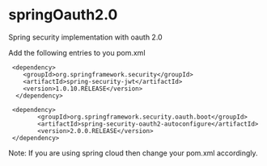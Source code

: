 # springOauth2.0
Spring security implementation with oauth 2.0

Add the following entries to you pom.xml

     <dependency>
        <groupId>org.springframework.security</groupId>
        <artifactId>spring-security-jwt</artifactId>
        <version>1.0.10.RELEASE</version>
      </dependency>
    
     <dependency>
            <groupId>org.springframework.security.oauth.boot</groupId>
            <artifactId>spring-security-oauth2-autoconfigure</artifactId>
            <version>2.0.0.RELEASE</version>
     </dependency>
     
Note: If you are using spring cloud then change your pom.xml accordingly.
